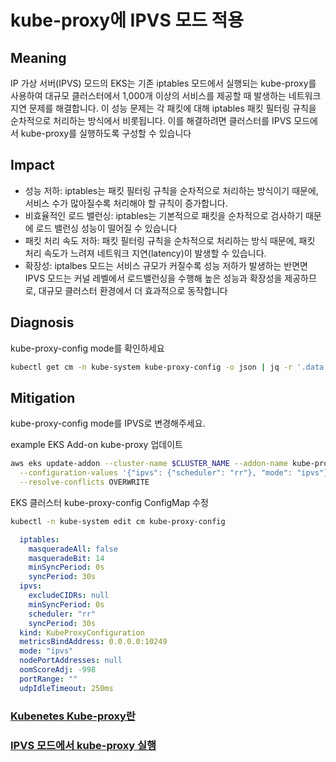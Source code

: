 # **kube-proxy에 IPVS 모드 적용**

## Meaning
IP 가상 서버(IPVS) 모드의 EKS는 기존 iptables 모드에서 실행되는 kube-proxy를 사용하여 대규모 클러스터에서 1,000개 이상의 서비스를 제공할 때 발생하는 네트워크 지연 문제를 해결합니다. 이 성능 문제는 각 패킷에 대해 iptables 패킷 필터링 규칙을 순차적으로 처리하는 방식에서 비롯됩니다. 이를 해결하려면 클러스터를 IPVS 모드에서 kube-proxy를 실행하도록 구성할 수 있습니다

## Impact
- 성능 저하: iptables는 패킷 필터링 규칙을 순차적으로 처리하는 방식이기 때문에, 서비스 수가 많아질수록 처리해야 할 규칙이 증가합니다.
- 비효율적인 로드 밸런싱: iptables는 기본적으로 패킷을 순차적으로 검사하기 때문에 로드 밸런싱 성능이 떨어질 수 있습니다
- 패킷 처리 속도 저하: 패킷 필터링 규칙을 순차적으로 처리하는 방식 때문에, 패킷 처리 속도가 느려져 네트워크 지연(latency)이 발생할 수 있습니다.
- 확장성: iptalbes 모드는 서비스 규모가 커질수록 성능 저하가 발생하는 반면면 IPVS 모드는 커널 레벨에서 로드밸런싱을 수행해 높은 성능과 확장성을 제공하므로, 대규모 클러스터 환경에서 더 효과적으로 동작합니다

## Diagnosis
kube-proxy-config mode를 확인하세요
```bash
kubectl get cm -n kube-system kube-proxy-config -o json | jq -r '.data.config' | grep -E 'mode'
```

## Mitigation
kube-proxy-config mode를 IPVS로 변경해주세요.

example
EKS Add-on kube-proxy 업데이트
```bash
aws eks update-addon --cluster-name $CLUSTER_NAME --addon-name kube-proxy \
  --configuration-values '{"ipvs": {"scheduler": "rr"}, "mode": "ipvs"}' \
  --resolve-conflicts OVERWRITE
```
EKS 클러스터 kube-proxy-config ConfigMap 수정
```bash
kubectl -n kube-system edit cm kube-proxy-config
```
```yaml
  iptables:
    masqueradeAll: false
    masqueradeBit: 14
    minSyncPeriod: 0s
    syncPeriod: 30s
  ipvs:
    excludeCIDRs: null
    minSyncPeriod: 0s
    scheduler: "rr"
    syncPeriod: 30s
  kind: KubeProxyConfiguration
  metricsBindAddress: 0.0.0.0:10249
  mode: "ipvs"
  nodePortAddresses: null
  oomScoreAdj: -998
  portRange: ""
  udpIdleTimeout: 250ms
```

### [Kubenetes Kube-proxy란](https://kubernetes.io/ko/docs/reference/command-line-tools-reference/kube-proxy/)
### [IPVS 모드에서 kube-proxy 실행](https://docs.aws.amazon.com/ko_kr/eks/latest/best-practices/ipvs.html)